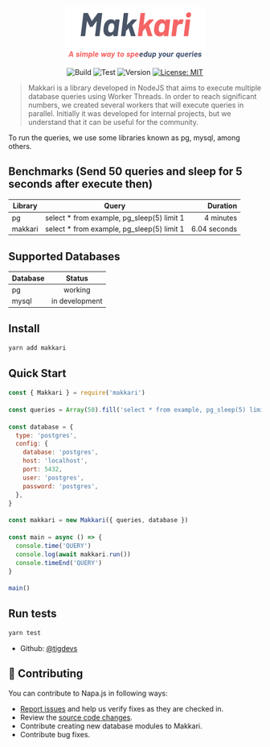 <p align="center">
  <img src="./repository_files/logo.png" />
</p>

<p align="center">
  <img alt="Build" src="https://github.com/nulldreams/makkari/workflows/build/badge.svg" />
  <img alt="Test" src="https://github.com/nulldreams/makkari/workflows/test/badge.svg" />
  <img alt="Version" src="https://img.shields.io/badge/version-0.1.0-blue.svg?cacheSeconds=2592000" />
  <a href="#" target="_blank">
    <img alt="License: MIT" src="https://img.shields.io/badge/License-MIT-yellow.svg" />
  </a>
</p>

> Makkari is a library developed in NodeJS that aims to execute multiple database queries using Worker Threads. In order to reach significant numbers, we created several workers that will execute queries in parallel. Initially it was developed for internal projects, but we understand that it can be useful for the community.

To run the queries, we use some libraries known as pg, mysql, among others.

## Benchmarks (Send 50 queries and sleep for 5 seconds after execute then)

| Library |                    Query                    |     Duration |
| ------- | :-----------------------------------------: | -----------: |
| pg      | select \* from example, pg_sleep(5) limit 1 |    4 minutes |
| makkari | select \* from example, pg_sleep(5) limit 1 | 6.04 seconds |

## Supported Databases

| Database |     Status     |
| -------- | :------------: |
| pg       |    working     |
| mysql    | in development |

## Install

```sh
yarn add makkari
```

## Quick Start

```javascript
const { Makkari } = require('makkari')

const queries = Array(50).fill('select * from example, pg_sleep(5) limit 1')

const database = {
  type: 'postgres',
  config: {
    database: 'postgres',
    host: 'localhost',
    port: 5432,
    user: 'postgres',
    password: 'postgres',
  },
}

const makkari = new Makkari({ queries, database })

const main = async () => {
  console.time('QUERY')
  console.log(await makkari.run())
  console.timeEnd('QUERY')
}

main()
```

## Run tests

```sh
yarn test
```

- Github: [@tigdevs](https://github.com/tigdevs)

## 🤝 Contributing

You can contribute to Napa.js in following ways:

- [Report issues](https://github.com/nulldreams/makkari/issues) and help us verify fixes as they are checked in.
- Review the [source code changes](https://github.com/nulldreams/makkari/pulls).
- Contribute creating new database modules to Makkari.
- Contribute bug fixes.

